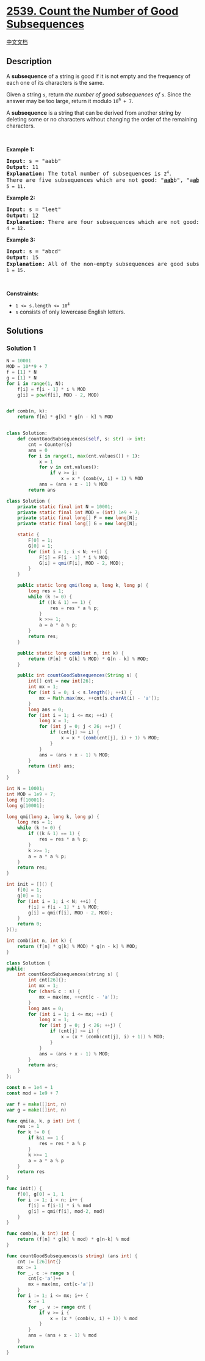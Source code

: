# [2539. Count the Number of Good Subsequences](https://leetcode.com/problems/count-the-number-of-good-subsequences)

[中文文档](./solution/2500-2599/2539.Count%20the%20Number%20of%20Good%20Subsequences/README.md)

<!-- tags:Hash Table,Math,String,Combinatorics,Counting -->

## Description

<p>A <strong>subsequence</strong> of a string is&nbsp;good if it is not empty and the frequency of each one of its characters is the same.</p>

<p>Given a string <code>s</code>, return <em>the number of good subsequences of</em> <code>s</code>. Since the answer may be too large, return it modulo <code>10<sup>9</sup> + 7</code>.</p>

<p>A <strong>subsequence</strong> is a string that can be derived from another string by deleting some or no characters without changing the order of the remaining characters.</p>

<p>&nbsp;</p>
<p><strong class="example">Example 1:</strong></p>

<pre>
<strong>Input:</strong> s = &quot;aabb&quot;
<strong>Output:</strong> 11
<strong>Explanation:</strong> The total number of subsequences is <code>2<sup>4</sup>. </code>There are five subsequences which are not good: &quot;<strong><u>aab</u></strong>b&quot;, &quot;a<u><strong>abb</strong></u>&quot;, &quot;<strong><u>a</u></strong>a<u><strong>bb</strong></u>&quot;, &quot;<u><strong>aa</strong></u>b<strong><u>b</u></strong>&quot;, and the empty subsequence. Hence, the number of good subsequences is <code>2<sup>4</sup>-5 = 11</code>.</pre>

<p><strong class="example">Example 2:</strong></p>

<pre>
<strong>Input:</strong> s = &quot;leet&quot;
<strong>Output:</strong> 12
<strong>Explanation:</strong> There are four subsequences which are not good: &quot;<strong><u>l</u><em>ee</em></strong>t&quot;, &quot;l<u><strong>eet</strong></u>&quot;, &quot;<strong><u>leet</u></strong>&quot;, and the empty subsequence. Hence, the number of good subsequences is <code>2<sup>4</sup>-4 = 12</code>.
</pre>

<p><strong class="example">Example 3:</strong></p>

<pre>
<strong>Input:</strong> s = &quot;abcd&quot;
<strong>Output:</strong> 15
<strong>Explanation:</strong> All of the non-empty subsequences are good subsequences. Hence, the number of good subsequences is <code>2<sup>4</sup>-1 = 15</code>.
</pre>

<p>&nbsp;</p>
<p><strong>Constraints:</strong></p>

<ul>
	<li><code>1 &lt;= s.length &lt;= 10<sup>4</sup></code></li>
	<li><code>s</code> consists of only lowercase English letters.</li>
</ul>

## Solutions

### Solution 1

<!-- tabs:start -->

```python
N = 10001
MOD = 10**9 + 7
f = [1] * N
g = [1] * N
for i in range(1, N):
    f[i] = f[i - 1] * i % MOD
    g[i] = pow(f[i], MOD - 2, MOD)


def comb(n, k):
    return f[n] * g[k] * g[n - k] % MOD


class Solution:
    def countGoodSubsequences(self, s: str) -> int:
        cnt = Counter(s)
        ans = 0
        for i in range(1, max(cnt.values()) + 1):
            x = 1
            for v in cnt.values():
                if v >= i:
                    x = x * (comb(v, i) + 1) % MOD
            ans = (ans + x - 1) % MOD
        return ans
```

```java
class Solution {
    private static final int N = 10001;
    private static final int MOD = (int) 1e9 + 7;
    private static final long[] F = new long[N];
    private static final long[] G = new long[N];

    static {
        F[0] = 1;
        G[0] = 1;
        for (int i = 1; i < N; ++i) {
            F[i] = F[i - 1] * i % MOD;
            G[i] = qmi(F[i], MOD - 2, MOD);
        }
    }

    public static long qmi(long a, long k, long p) {
        long res = 1;
        while (k != 0) {
            if ((k & 1) == 1) {
                res = res * a % p;
            }
            k >>= 1;
            a = a * a % p;
        }
        return res;
    }

    public static long comb(int n, int k) {
        return (F[n] * G[k] % MOD) * G[n - k] % MOD;
    }

    public int countGoodSubsequences(String s) {
        int[] cnt = new int[26];
        int mx = 1;
        for (int i = 0; i < s.length(); ++i) {
            mx = Math.max(mx, ++cnt[s.charAt(i) - 'a']);
        }
        long ans = 0;
        for (int i = 1; i <= mx; ++i) {
            long x = 1;
            for (int j = 0; j < 26; ++j) {
                if (cnt[j] >= i) {
                    x = x * (comb(cnt[j], i) + 1) % MOD;
                }
            }
            ans = (ans + x - 1) % MOD;
        }
        return (int) ans;
    }
}
```

```cpp
int N = 10001;
int MOD = 1e9 + 7;
long f[10001];
long g[10001];

long qmi(long a, long k, long p) {
    long res = 1;
    while (k != 0) {
        if ((k & 1) == 1) {
            res = res * a % p;
        }
        k >>= 1;
        a = a * a % p;
    }
    return res;
}

int init = []() {
    f[0] = 1;
    g[0] = 1;
    for (int i = 1; i < N; ++i) {
        f[i] = f[i - 1] * i % MOD;
        g[i] = qmi(f[i], MOD - 2, MOD);
    }
    return 0;
}();

int comb(int n, int k) {
    return (f[n] * g[k] % MOD) * g[n - k] % MOD;
}

class Solution {
public:
    int countGoodSubsequences(string s) {
        int cnt[26]{};
        int mx = 1;
        for (char& c : s) {
            mx = max(mx, ++cnt[c - 'a']);
        }
        long ans = 0;
        for (int i = 1; i <= mx; ++i) {
            long x = 1;
            for (int j = 0; j < 26; ++j) {
                if (cnt[j] >= i) {
                    x = (x * (comb(cnt[j], i) + 1)) % MOD;
                }
            }
            ans = (ans + x - 1) % MOD;
        }
        return ans;
    }
};
```

```go
const n = 1e4 + 1
const mod = 1e9 + 7

var f = make([]int, n)
var g = make([]int, n)

func qmi(a, k, p int) int {
	res := 1
	for k != 0 {
		if k&1 == 1 {
			res = res * a % p
		}
		k >>= 1
		a = a * a % p
	}
	return res
}

func init() {
	f[0], g[0] = 1, 1
	for i := 1; i < n; i++ {
		f[i] = f[i-1] * i % mod
		g[i] = qmi(f[i], mod-2, mod)
	}
}

func comb(n, k int) int {
	return (f[n] * g[k] % mod) * g[n-k] % mod
}

func countGoodSubsequences(s string) (ans int) {
	cnt := [26]int{}
	mx := 1
	for _, c := range s {
		cnt[c-'a']++
		mx = max(mx, cnt[c-'a'])
	}
	for i := 1; i <= mx; i++ {
		x := 1
		for _, v := range cnt {
			if v >= i {
				x = (x * (comb(v, i) + 1)) % mod
			}
		}
		ans = (ans + x - 1) % mod
	}
	return
}
```

<!-- tabs:end -->

<!-- end -->
